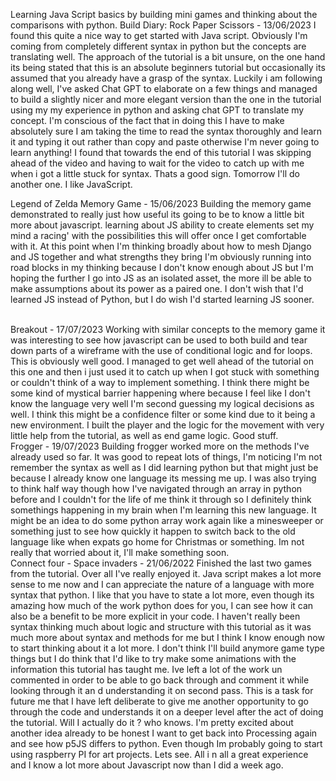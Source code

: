 Learning Java Script basics by building mini games and thinking about the comparisons with python.
Build Diary:
Rock Paper Scissors - 13/06/2023 I found this quite a nice way to get started with Java script. Obviously I'm coming from completely different syntax in python but the concepts are translating well. The approach of the tutorial is a bit unsure, on the one hand its being stated that this is an absolute beginners tutorial but occasionally its assumed that you already have a grasp of the syntax. Luckily i am following along well, I've asked Chat GPT to elaborate on a few things and managed to build a slightly nicer and more elegant version than the one in the tutorial using my my experience in python and asking chat GPT to translate my concept. I'm conscious of the fact that in doing this I have to make absolutely sure I am taking the time to read the syntax thoroughly and learn it and typing it out rather than copy and paste otherwise I'm never going to learn anything! I found that towards the end of this tutorial I was skipping ahead of the video and having to wait for the video to catch up with me when i got a little stuck for syntax. Thats a good sign. Tomorrow I'll do another one. I like JavaScript.
<br>

Legend of Zelda Memory Game - 15/06/2023 Building the memory game demonstrated to really just how useful its going to be to know a little bit more about javascript. learning about JS ability to create elements set my mind a racing' with the possibilities this will offer once I get comfortable with it. At this point when I'm thinking broadly about how to mesh Django and JS together and what strengths they bring I'm obviously running into road blocks in my thinking because I don't know enough about JS but I'm hoping the further I go into JS as an isolated asset, the more ill be able to make assumptions about its power as a paired one. I don't wish that I'd learned JS instead of Python, but I do wish I'd started learning JS sooner.

<br>
Breakout - 17/07/2023 Working with similar concepts to the memory game it was interesting to see how javascript can be used to both build and tear down parts of a wireframe with the use of conditional logic and for loops. This is obviously well good. I managed to get well ahead of the tutorial on this one and then i just used it to catch up when I got stuck with something or couldn't think of a way to implement something. I think there might be some kind of mystical barrier happening where because I feel like I don't know the language very well I'm second guessing my logical decisions as well. I think this might be a confidence filter or some kind due to it being a new environment. I built the player and the logic for the movement with very little help from the tutorial, as well as end game logic. Good stuff.

<br>
Frogger - 19/07/2023 Building frogger worked more on the methods I've already used so far. It was good to repeat lots of things, I'm noticing I'm not remember the syntax as well as I did learning python but that might just be because I already know one language its messing me up. I was also trying to think half way though how I've navigated through an array in python before and I couldn't for the life of me think it through so I definitely think somethings happening in my brain when I'm learning this new language. It might be an idea to do some python array work again like a minesweeper or something just to see how quickly it happen to switch back to the old language like when expats go home for Christmas or something. Im not really that worried about it, I'll make something soon.

<br>
Connect four - Space invaders - 21/06/2022 Finished the last two games from the tutorial. Over all I've really enjoyed it. Java script makes a lot more sense to me now and I can appreciate the nature of a language with more syntax that python. I like that you have to state a lot more, even though its amazing how much of the work python does for you, I can see how it can also be a benefit to be more explicit in your code. I haven't really been syntax thinking much about logic and structure with this tutorial as it was much more about syntax and methods for me but I think I know enough now to start thinking about it a lot more. I don't think I'll build anymore game type things but I do think that I'd like to try make some animations with the information this tutorial has taught me.
Ive left a lot of the work un commented in order to be able to go back through and comment it while looking through it an d understanding it on second pass. This is a task for future me that I have left deliberate to give me another opportunity to go through the code and understands it on a deeper level after the act of doing the tutorial. Will I actually do it ? who knows. I'm pretty excited about another idea already to be honest I want to get back into Processing again and see how p5JS differs to python. Even though Im probably going to start using raspberry PI for art projects. Lets see. All i n all a great experience and I know a lot more about Javascript now than I did a week ago.
